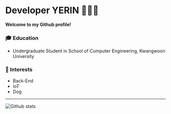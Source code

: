 # Developer YERIN 👩🏻‍💻

**Welcome to my Github profile!**  


### :mortar_board: Education 
- Undergraduate Student in School of Computer Engineering, Kwangwoon University 

### 🌟 Interests
- Back-End
- IoT
- Dog

------
![Github stats](https://github-readme-stats.vercel.app/api?username=rinrin529&show_icons=true&hide_border=true) 
